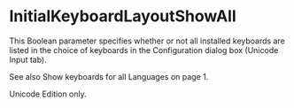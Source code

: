 # InitialKeyboardLayoutShowAll

This Boolean parameter specifies whether or not all installed keyboards are listed in the choice of keyboards in the Configuration dialog box (Unicode Input tab).

See also Show keyboards for all Languages on page 1.

Unicode Edition only.
